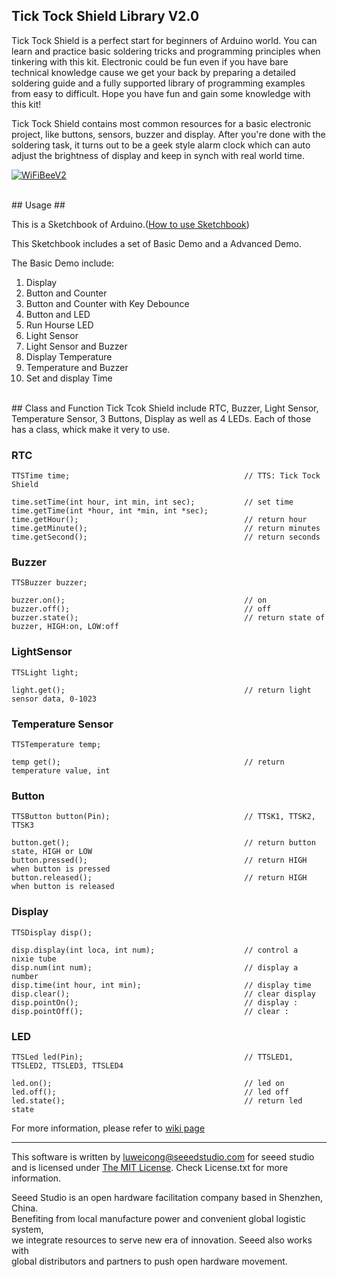 ## Tick Tock Shield Library V2.0 ##

Tick Tock Shield is a perfect start for beginners of Arduino world. You can learn and practice basic soldering tricks and programming principles when tinkering with this kit. Electronic could be fun even if you have bare technical knowledge cause we get your back by preparing a detailed soldering guide and a fully supported library of programming examples from easy to difficult. Hope you have fun and gain some knowledge with this kit!

Tick Tock Shield contains most common resources for a basic electronic project, like buttons, sensors, buzzer and display. After you're done with the soldering task, it turns out to be a geek style alarm clock which can auto adjust the brightness of display and keep in synch with real world time.


[![WiFiBeeV2](http://www.seeedstudio.com/depot/images/product/tickshield.jpg)](http://www.seeedstudio.com/depot/tick-tock-shield-p-1371.html?cPath=84_13)





<br>
## Usage ##

This is a Sketchbook of Arduino.([How to use Sketchbook](http://www.seeedstudio.com/wiki/How_To_Use_Sketchbook "How to use Sketchbook"))

This Sketchbook includes a set of Basic Demo and a Advanced Demo.

The Basic Demo include:


1. Display
2. Button and Counter
3. Button and Counter with Key Debounce
4. Button and LED
5. Run Hourse LED
6. Light Sensor
7. Light Sensor and Buzzer
8. Display Temperature
9. Temperature and Buzzer
10. Set and display Time




<br>
## Class and Function
Tick Tcok Shield include RTC, Buzzer, Light Sensor, Temperature Sensor, 3 Buttons, Display as well as 4 LEDs. Each of those has a class, whick make it very to use. 

### RTC ###

	TTSTime time;                                       // TTS: Tick Tock Shield
	
	time.setTime(int hour, int min, int sec);           // set time
	time.getTime(int *hour, int *min, int *sec);
	time.getHour();                                     // return hour
	time.getMinute();                                   // return minutes
	time.getSecond();									// return seconds

    
### Buzzer ###

	TTSBuzzer buzzer;
	
	buzzer.on();                                        // on
	buzzer.off();                                       // off
	buzzer.state();                                     // return state of buzzer, HIGH:on, LOW:off


### LightSensor ###

	TTSLight light;
	
	light.get();                                        // return light sensor data, 0-1023


### Temperature Sensor ###

	TTSTemperature temp;
	
	temp get();                                         // return temperature value, int


### Button ###

	TTSButton button(Pin);								// TTSK1, TTSK2, TTSK3
	
	button.get();                                       // return button state, HIGH or LOW
	button.pressed();                                   // return HIGH when button is pressed
	button.released();                                  // return HIGH when button is released


### Display ###

	TTSDisplay disp();
	
	disp.display(int loca, int num);                   	// control a  nixie tube 
	disp.num(int num);                                  // display a number  
	disp.time(int hour, int min);                       // display time
	disp.clear();										// clear display
	disp.pointOn();										// display :
	disp.pointOff();									// clear :

### LED ###

	TTSLed led(Pin);									// TTSLED1, TTSLED2, TTSLED3, TTSLED4
	
	led.on();                                           // led on
	led.off();                                          // led off
	led.state();                                        // return led state


For more information, please refer to [wiki page](http://www.seeedstudio.com/wiki/Tick_Tock_Shield_Kit "wiki page")

----

This software is written by luweicong@seeedstudio.com for seeed studio<br>
and is licensed under [The MIT License](http://opensource.org/licenses/mit-license.php). Check License.txt for more information.<br>

Seeed Studio is an open hardware facilitation company based in Shenzhen, China. <br>
Benefiting from local manufacture power and convenient global logistic system, <br>
we integrate resources to serve new era of innovation. Seeed also works with <br>
global distributors and partners to push open hardware movement.<br>